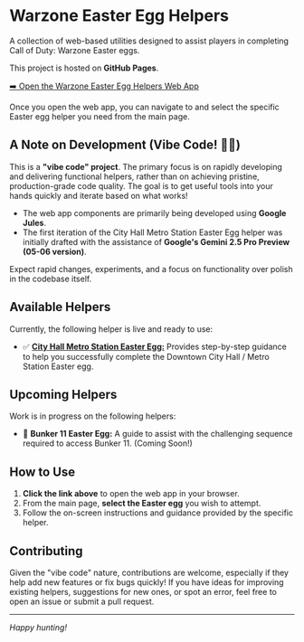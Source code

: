 
# Warzone Easter Egg Helpers

A collection of web-based utilities designed to assist players in completing Call of Duty: Warzone Easter eggs.

This project is hosted on **GitHub Pages**.

[➡️ Open the Warzone Easter Egg Helpers Web App](https://koen-mulder.github.io/warzone_easter_egg_helpers/)

Once you open the web app, you can navigate to and select the specific Easter egg helper you need from the main page.

## A Note on Development (Vibe Code! 🧑‍💻)

This is a **"vibe code" project**. The primary focus is on rapidly developing and delivering functional helpers, rather than on achieving pristine, production-grade code quality. The goal is to get useful tools into your hands quickly and iterate based on what works!

*   The web app components are primarily being developed using **Google Jules**.
*   The first iteration of the City Hall Metro Station Easter Egg helper was initially drafted with the assistance of **Google's Gemini 2.5 Pro Preview (05-06 version)**.

Expect rapid changes, experiments, and a focus on functionality over polish in the codebase itself.

## Available Helpers

Currently, the following helper is live and ready to use:

*   ✅ **[City Hall Metro Station Easter Egg:](https://koen-mulder.github.io/warzone_easter_egg_helpers/city_hall_metro_easter_egg/index.html)** Provides step-by-step guidance to help you successfully complete the Downtown City Hall / Metro Station Easter egg.

## Upcoming Helpers

Work is in progress on the following helpers:

*   🚧 **Bunker 11 Easter Egg:** A guide to assist with the challenging sequence required to access Bunker 11. (Coming Soon!)

## How to Use

1.  **Click the link above** to open the web app in your browser.
2.  From the main page, **select the Easter egg** you wish to attempt.
3.  Follow the on-screen instructions and guidance provided by the specific helper.

## Contributing

Given the "vibe code" nature, contributions are welcome, especially if they help add new features or fix bugs quickly! If you have ideas for improving existing helpers, suggestions for new ones, or spot an error, feel free to open an issue or submit a pull request.

---

*Happy hunting!*
